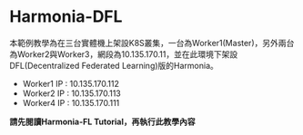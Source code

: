 # Harmonia-DFL
本範例教學為在三台實體機上架設K8S叢集，一台為Worker1(Master)，另外兩台為Worker2與Worker3，網段為10.135.170.11，並在此環境下架設DFL(Decentralized Federated Learning)版的Harmonia。

* Worker1 IP : 10.135.170.112
* Worker2 IP : 10.135.170.113
* Worker4 IP : 10.135.170.111

**請先閱讀Harmonia-FL Tutorial，再執行此教學內容**
